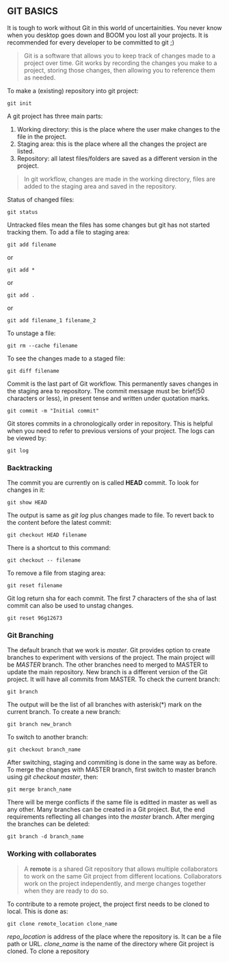 ## GIT BASICS
It is tough to work without Git in this world of uncertainities. You never know when you desktop goes down and BOOM you lost all your projects. It is recommended for every developer to be committed to git ;)
>Git is a software that allows you to keep track of changes made to a project over time. Git works by recording the changes you make to a project, storing those changes, then allowing you to reference them as needed.

To make a (existing) repository into git project: 
```git
git init
```
A git project has three main parts:
1. Working directory: this is the place where the user make changes to the file in the project.
2. Staging area: this is the place where all the changes the project are listed.
3. Repository: all latest files/folders are saved as a different version in the project.

>In git workflow, changes are made in the working directory, files are added to the staging area and saved in the repository.

Status of changed files: 
```git
git status
```
Untracked files mean the files has some changes but git has not started tracking them.
To add a file to staging area: 
```git
git add filename
```
or 
```git
git add *
``` 
or
```git
git add .
``` 
or 
```git
git add filename_1 filename_2
```

To unstage a file:  
```git
git rm --cache filename
```

To see the changes made to a staged file: 
```git
git diff filename
```

Commit is the last part of Git workflow. This permanently saves changes in the staging area to repository. The commit message must be: brief(50 characters or less), in present tense and written under quotation marks.
```git
git commit -m "Initial commit"
```
Git stores commits in a chronologically order in repository. This is helpful when you need to refer to previous versions of your project. The logs can be viewed by:
```git
git log
```

### Backtracking
The commit you are currently on is called __HEAD__ commit. To look for changes in it:
```git
git show HEAD
```
The output is same as _git log_ plus changes made to file.
To revert back to the content before the latest commit:
```git
git checkout HEAD filename
```
There is a shortcut to this command:
```git
git checkout -- filename
```
To remove a file from staging area: 
```git
git reset filename
```
Git log return sha for each commit. The first 7 characters of the sha of last commit can also be used to unstag changes. 
```git
git reset 96g12673
```

### Git Branching
The default branch that we work is _master_. Git provides option to create branches to experiment with versions of the project. The main project will be _MASTER_ branch. The other branches need to merged to MASTER to update the main repository. New branch is a different version of the Git project. It will have all commits from MASTER. To check the current branch:
```git
git branch
```
The output will be the list of all branches with asterisk(*) mark on the current branch. To create a new branch:
```git
git branch new_branch
```
To switch to another branch:
```git
git checkout branch_name
```
After switching, staging and commiting is done in the same way as before. To merge the changes with MASTER branch, first switch to master branch using _git checkout master_, then:
```git
git merge branch_name
```
There will be merge conflicts if the same file is editted in master as well as any other. 
Many branches can be created in a Git project. But, the end requirements reflecting all changes into the _master_ branch. After merging the branches can be deleted:
```git
git branch -d branch_name
```

### Working with collaborates

>A __remote__ is a shared Git repository that allows multiple collaborators to work on the same Git project from different locations. Collaborators work on the project independently, and merge changes together when they are ready to do so. 

To contribute to a remote project, the project first needs to be cloned to local. This is done as:
```git
git clone remote_location clone_name
```
_repo_location_ is address of the place where the repository is. It can be a file path or URL. _clone_name_ is the name of the directory where Git project is cloned.
To clone a repository